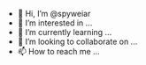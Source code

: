 - 👋 Hi, I’m @spyweiar
- 👀 I’m interested in ...
- 🌱 I’m currently learning ...
- 💞️ I’m looking to collaborate on ...
- 📫 How to reach me ...

<!---
spyweiar/spyweiar is a ✨ special ✨ repository because its `README.md` (this file) appears on your GitHub profile.
You can click the Preview link to take a look at your changes.
--->

